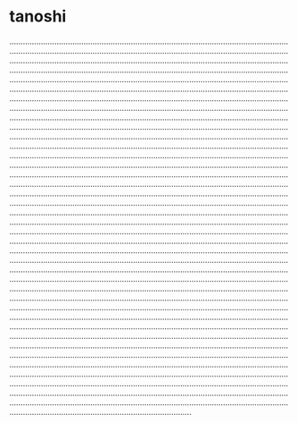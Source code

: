 # tanoshi
.....................................................................................................................................................................................................................................................................................................................................................................................................................................................................................................................................................................................................................................................................................................................................................................................................................................................................................................................................................................................................................................................................................................................................................................................................................................................................................................................................................................................................................................................................................................................................................................................................................................................................................................................................................................................................................................................................................................................................................................................................................................................................................................................................................................................................................................................................................................................................................................................................................................................................................................................................................................................................................................................................................................................................................................................................................................................................................................................................................................................................................................................................................................................................................................................................................................................................................................................................................................................................................................................................................................................................................................................................................................................................................................................................................................................................................................................................................................................................................................................................................................................................................................................................................................................................................................................................................................................................................................................................................................................................................................................................................................................................................................................................................................................................................................................................................................................................................................................................................................................................................................................................................................................
